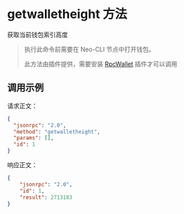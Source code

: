 ﻿# getwalletheight 方法

获取当前钱包索引高度

> 执行此命令前需要在 Neo-CLI 节点中打开钱包。
>
> 此方法由插件提供，需要安装 [RpcWallet](https://github.com/neo-project/neo-plugins/releases) 插件才可以调用



## 调用示例

请求正文：

```json
{
  "jsonrpc": "2.0",
  "method": "getwalletheight",
  "params": [],
  "id": 1
}
```

响应正文：

```json
{
    "jsonrpc": "2.0",
    "id": 1,
    "result": 2713183
}
```

